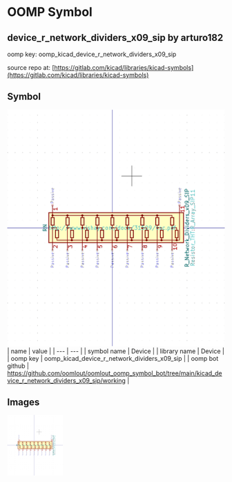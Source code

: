 # OOMP Symbol  
## device_r_network_dividers_x09_sip  by arturo182  
  
oomp key: oomp_kicad_device_r_network_dividers_x09_sip  
  
source repo at: [https://gitlab.com/kicad/libraries/kicad-symbols](https://gitlab.com/kicad/libraries/kicad-symbols)  
## Symbol  
  
[![working.png](working_600.png)](working.png)  
| name | value | 
| --- | --- | 
| symbol name | Device | 
| library name | Device | 
| oomp key | oomp_kicad_device_r_network_dividers_x09_sip | 
| oomp bot github | https://github.com/oomlout/oomlout_oomp_symbol_bot/tree/main/kicad_device_r_network_dividers_x09_sip/working | 
## Images  
  
[![working.png](working_140.png)](working.png)  
